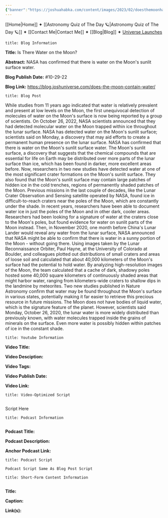 ```yaml
---
{"banner":"https://joshuahabka.com/content/images/2023/02/doesthemoonhavewaterheader--1-.webp","banner_x":0.5,"dg-publish":true,"permalink":"/blog/is-there-water-on-the-moon/","dgPassFrontmatter":true,"noteIcon":"","created":"","updated":""}
---
```




<div class="transclusion internal-embed is-loaded"><div class="markdown-embed">



[[Home\|Home]] ✦ [[Astronomy Quiz of The Day 🪐\|Astronomy Quiz of The Day 🪐]] ✦ [[Contact Me\|Contact Me]] ✦ [[Blog\|Blog]] ✦ [Universe Launches](https://stardashusa.com/)


</div></div>


```ad-info
title: Blog Information
```

**Title:** Is There Water on the Moon?

**Abstract:** NASA has confirmed that there is water on the Moon's sunlit surface water. 

**Blog Publish Date:** #10-29-22 

**Blog Link:** https://blog.joshuniverse.com/does-the-moon-contain-water/

```ad-abstract
title: Blog Post
```

While studies from 11 years ago indicated that water is relatively prevalent and present at low levels on the Moon, the first unequivocal detection of molecules of water on the Moon's surface is now being reported by a group of scientists. On October 26, 2022, NASA scientists announced that they had detected molecular water on the Moon trapped within ice throughout the lunar surface. NASA has detected water on the Moon's sunlit surface; scientists said on Monday, a discovery that may aid efforts to create a permanent human presence on the lunar surface.
		NASA has confirmed that there is water on the Moon's sunlit surface water. The Moon's sunlit surface, a discovery that suggests that the chemical compounds that are essential for life on Earth may be distributed over more parts of the lunar surface than ice, which has been found in darker, more excellent areas before. Now, researchers in two new studies have detected water at one of the most significant crater formations on the Moon's sunlit surface. They also found that the Moon's sunlit surface may contain large patches of hidden ice in the cold trenches, regions of permanently shaded patches of the Moon. Previous missions in the last couple of decades, like the Lunar Crater Observation and Sensing satellite operated by NASA, found ice in difficult-to-reach craters near the poles of the Moon, which are constantly under the shade.
		In recent years, researchers have been able to document water ice in just the poles of the Moon and in other dark, cooler areas. Researchers had been looking for a signature of water at the craters close to the Moon's poles, but found evidence for water on sunlit parts of the Moon instead. Then, in November 2020, one month before China's Lunar Lander would reveal any water from the lunar surface, NASA announced that NASA might be able to confirm that there is water in a sunny portion of the Moon - without going there.
		Using images taken by the Lunar Reconnaissance Orbiter, Paul Hayne, at the University of Colorado at Boulder, and colleagues plotted out distributions of small craters and areas of loose soil and calculated that about 40,000 kilometers of the Moon's surface had the potential to hold water. By analyzing high-resolution images of the Moon, the team calculated that a cache of dark, shadowy poles hosted some 40,000 square kilometers of continuously shaded areas that might harbor water, ranging from kilometers-wide craters to shallow dips in the landmine by meteorites.
		Two new studies published in Nature Astronomy confirm that water may be found throughout the Moon's surface in various states, potentially making it far easier to retrieve this precious resource in future missions. The Moon does not have bodies of liquid water, which is the signature feature of the planet. However, scientists said Monday, October 26, 2020, the lunar water is more widely distributed than previously known, with water molecules trapped inside the grains of minerals on the surface. Even more water is possibly hidden within patches of ice in the constant shade.

```ad-info
title: Youtube Information
```

**Video Title:**

**Video Desciption:**

**Video Tags:**

**Video Publish Date:**

**Video Link:**

```ad-abstract
title: Video-Optimized Script


```

Script Here

```ad-info
title: Podcast Information


```

**Podcast Title:**

**Podcast Description:**

**Anchor Podcast Link:**

```ad-info
title: Podcast Script

Podcast Script Same As Blog Post Script

```


```ad-info
title: Short-Form Content Information


```

**Title:**

**Caption:**

**Link(s):**


